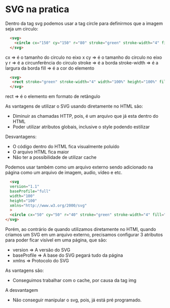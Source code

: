 # SVG na pratica

Dentro da tag svg podemos usar a tag circle para definirmos que a imagem seja um circulo:

```html
  <svg>
    <circle cx="150" cy="150" r="80" stroke="green" stroke-width="4" fill="yellow">
  </svg>
```

cx => é o tamanho do circulo no eixo x
cy => é o tamanho do circulo no eixo y
r => é a circunferência do circulo
stroke => é a borda
stroke-width => é a largura da borda
fill => é a cor do elemento

```html
  <svg>
   <rect stroke="green" stroke-width="4" width="100%" height="100%" fill="yellow" />
  </svg>
```

rect => é o elemento em formato de retângulo

As vantagens de utilizar o SVG usando diretamente no HTML são:

- Diminuir as chamadas HTTP, pois, é um arquivo que já esta dentro do HTML
- Poder utilizar atributos globais, inclusive o style podendo estilizar

Desvantagens:

- O código dentro do HTML fica visualmente poluído
- O arquivo HTML fica maior
- Não ter a possibilidade de utilizar cache

Podemos usar também como um arquivo externo sendo adicionado na página como um arquivo de imagem, audio, vídeo e etc.

```html
  <svg 
  version="1.1"
  baseProfile="full"
  width="100" 
  height="100"
  xmlns="http://www.w3.org/2000/svg"
  >
  <circle cx="50" cy="50" r="40" stroke="green" stroke-width="4" fill="yellow" />
</svg>
```

Porém, ao contrário de quando utilizamos diretamente no HTMl, quando criamos um SVG em um arquivo externo, precisamos configurar 3 atributos para poder ficar visível em uma página, que são:

- version => A versão do SVG
- baseProfile => A base do SVG pegará tudo da página
- xmlns => Protocolo do SVG

As vantagens são:

- Conseguimos trabalhar com o cache, por causa da tag img

A desvantagem

- Não conseguir manipular o svg, pois, já está pré programado.
